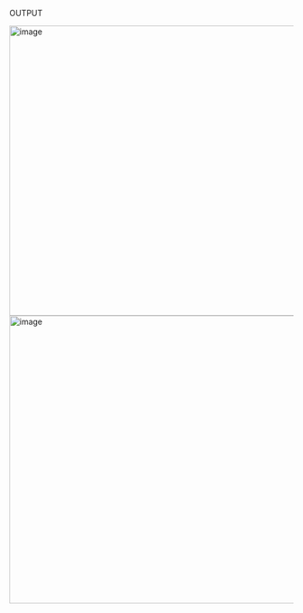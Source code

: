 OUTPUT

<img width="514" alt="image" src="https://github.com/user-attachments/assets/4eff406d-a011-4f0e-b268-1c6d522f181d">
<img width="510" alt="image" src="https://github.com/user-attachments/assets/a64d4ef6-7558-46de-af10-ed7b9ca4bb25">
